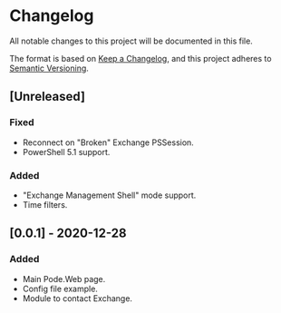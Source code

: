# Changelog
All notable changes to this project will be documented in this file.

The format is based on [Keep a Changelog](https://keepachangelog.com/en/1.0.0/),
and this project adheres to [Semantic Versioning](https://semver.org/spec/v2.0.0.html).

## [Unreleased]

<!-- ## [0.0.2] -->
### Fixed
- Reconnect on "Broken" Exchange PSSession.
- PowerShell 5.1 support.
### Added
- "Exchange Management Shell" mode support.
- Time filters.

## [0.0.1] - 2020-12-28
### Added
- Main Pode.Web page.
- Config file example.
- Module to contact Exchange.